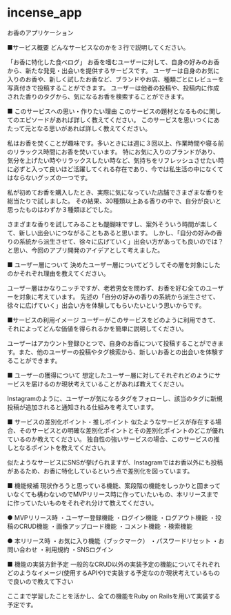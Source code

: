 # incense_app
お香のアプリケーション

■サービス概要
どんなサービスなのかを３行で説明してください。

「お香に特化した食べログ」
お香を嗜むユーザーに対して、自身の好みのお香から、新たな発見・出会いを提供するサービスです。
ユーザーは自身のお気に入りのお香や、新しく試したお香など、ブランドやお店、種類ごとにレビューを写真付きで投稿することができます。
ユーザーは他者の投稿や、投稿内に作成された香りのタグから、気になるお香を検索することができます。


■ このサービスへの思い・作りたい理由
このサービスの題材となるものに関してのエピソードがあれば詳しく教えてください。
このサービスを思いつくにあたって元となる思いがあれば詳しく教えてください。

私はお香を焚くことが趣味です。多いときには週に３回以上、作業時間や寝る前のリラックス時間にお香を焚いています。
特にお気に入りのブランドがあり、気分を上げたい時やリラックスしたい時など、気持ちをリフレッシュさせたい時に必ずと入って良いほど活躍してくれる存在であり、今では私生活の中になくてはならないグッズの一つです。

私が初めてお香を購入したとき、実際に気になっていた店舗でさまざまな香りを総当たりで試しました。
その結果、30種類以上ある香りの中で、自分が良いと思ったものはわずか３種類ほどでした。

さまざまな香りを試してみることも醍醐味ですし、案外そういう時間が楽しくて、新しい出会いにつながることもあると思います。
しかし、「自分の好みの香りの系統から派生させて、徐々に広げていく」出会い方があっても良いのでは？と思い、今回のアプリ開発のアイデアとして考えました。


■ ユーザー層について
決めたユーザー層についてどうしてその層を対象にしたのかそれぞれ理由を教えてください。

ユーザー層はかなりニッチですが、老若男女を問わず、お香を好む全てのユーザーを対象に考えています。
先述の「自分の好みの香りの系統から派生させて、徐々に広げていく」出会い方を体験してもらいたいという思いからです。


■サービスの利用イメージ
ユーザーがこのサービスをどのように利用できて、それによってどんな価値を得られるかを簡単に説明してください。

ユーザーはアカウント登録ひとつで、自身のお香について投稿することができます。また、他のユーザーの投稿やタグ検索から、新しいお香との出会いを体験することができます。


■ ユーザーの獲得について
想定したユーザー層に対してそれぞれどのようにサービスを届けるのか現状考えていることがあれば教えてください。

Instagramのように、ユーザーが気になるタグをフォローし、該当のタグに新規投稿が追加されると通知される仕組みを考えています。

■ サービスの差別化ポイント・推しポイント
似たようなサービスが存在する場合、そのサービスとの明確な差別化ポイントとその差別化ポイントのどこが優れているのか教えてください。
独自性の強いサービスの場合、このサービスの推しとなるポイントを教えてください。

似たようなサービスにSNSが挙げられますが、Instagramではお香以外にも投稿があるため、お香に特化しているという点で差別化を図っています。

■ 機能候補
現状作ろうと思っている機能、案段階の機能をしっかりと固まっていなくても構わないのでMVPリリース時に作っていたいもの、本リリースまでに作っていたいものをそれぞれ分けて教えてください。

● MVPリリース時
・ユーザー登録機能
・ログイン機能
・ログアウト機能
・投稿のCRUD機能
・画像アップロード機能
・コメント機能
・検索機能

● 本リリース時
・お気に入り機能（ブックマーク）
・パスワードリセット
・お問い合わせ
・利用規約
・SNSログイン


■ 機能の実装方針予定
一般的なCRUD以外の実装予定の機能についてそれぞれどのようなイメージ(使用するAPIや)で実装する予定なのか現状考えているもので良いので教えて下さい

ここまで学習したことを活かし、全ての機能をRuby on Railsを用いて実装する予定です。
